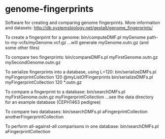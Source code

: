# genome-fingerprints
Software for creating and comparing genome fingerprints.
More information and datasets: http://db.systemsbiology.net/gestalt/genome_fingerprints/

To create a fingerprint for a genome:
	bin/computeDMF.pl myGenome path-to-my-vcfs/myGenome.vcf.gz
	...will generate myGenome.outn.gz (and some other files)

To compare two fingerprints:
	bin/compareDMFs.pl myFirstGenome.outn.gz mySecondGenome.outn.gz

To serialize fingerprints into a database, using L=120:
	bin/serializeDMFs.pl myFingerprintCollection 120 @myListOfFingerprints
	bin/serializeDMFs.pl myFingerprintCollection 120 *.outn.gz

To compare a fingerprint to a database:
	bin/searchDMFs.pl myFirstGenome.outn.gz myFingerprintCollection
	...see the data directory for an example database (CEPH1463 pedigree)

To compare two databases:
	bin/searchDMFs.pl aFingerprintCollection anotherFingerprintCollection

To perform all-against-all comparisons in one database:
	bin/searchDMFs.pl aFingerprintCollection

